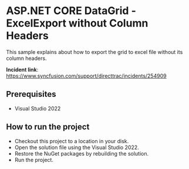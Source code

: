 # ASP.NET CORE DataGrid - ExcelExport without Column Headers

This sample explains about how to export the grid to excel file without its column headers.

**Incident link**: https://www.syncfusion.com/support/directtrac/incidents/254909

## Prerequisites

* Visual Studio 2022

## How to run the project

* Checkout this project to a location in your disk.
* Open the solution file using the Visual Studio 2022.
* Restore the NuGet packages by rebuilding the solution.
* Run the project.